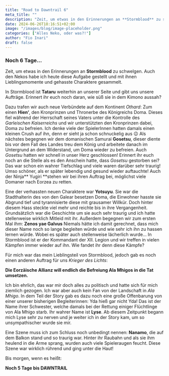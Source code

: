 ```yaml
---
title: "Road to Dawntrail 6"
meta_title: ""
description: "Zeit, um etwas in den Erinnerungen an **Stormblood** zu schwelgen."
date: 2024-06-26T18:16:51+02:00
image: "/images/blog/image-placeholder.png"
categories: ["Alles Neko, oder was?!"]
author: "Fio Inari"
draft: false
---
```


### Noch 6 Tage...

Zeit, um etwas in den Erinnerungen an **Stormblood** zu schwelgen.
Auch den Nekos habe ich heute diese Aufgabe gestellt und mit ihnen Lieblingsmomente und gehasste Charaktere gesammelt. 

In Stormblood ist **Tataru** weiterhin an unserer Seite und gibt uns unsere Aufträge.
Erinnert ihr euch noch daran, wie süß sie in dem Kimono aussah?

Dazu trafen wir auch neue Verbündete auf dem Kontinent *Othard*:
Zum einen **Hien‘**, den Kronprinzen und Thronerbe des Königreichs Doma. Dieses fiel während der Herrschaft seines Vaters unter die Kontrolle des *Garleischen Kaiserreichs* und wir unterstützten den Kronprinzen dabei, Doma zu befreien. Ich denke viele der SpielerInnen hatten damals einen kleinen Crush auf ihn, denn er sieht ja schon schnuckelig aus :wink:
Als nächstes begegnen wir dem domanischen Samurai **Gosetsu**, dieser diente bis vor dem Fall  des Landes treu dem König und arbeitete danach im Untergrund an dem Widerstand, um Doma wieder zu befreien. Auch *Gosetsu* hatten wir schnell in unser Herz geschlossen!
Erinnert ihr euch noch an die Stelle als es den Anschein hatte, dass *Gosetsu* gestorben sei? 
Das war schon ein wahrer Tiefschlag und viele waren darüber sehr traurig! Umso schöner, als er später lebendig und gesund wieder auftauchte!
Auch der Ninja** Yugiri **stehen wir bei ihren Auftrag bei, möglichst viele Domaner nach Eorzea zu retten.

Eine der verhassten neuen Charaktere war **Yotsuyu**. 
Sie war die Stadthalterin des von den Galear besetzen Doma, die Einwohner hasste sie Abgrund tief und tyrannisierte diese mit grausamer Willkür. 
Doch hinter diesem Hass steckte viel mehr und reichte bis in ihre Vergangenheit. Grundsätzlich war die Geschichte um sie auch sehr traurig und ich hatte stellenweise wirklich Mitleid mit ihr.
Außerdem begegnen wir zum ersten Mal *Ihm*: **Zenos yae Galvus**
Niemals hätte ich damit gerechnet, dass mich dieser Name noch so lange begleiten würde und wie sehr ich ihn zu hassen lernen würde. Wobei es später auch stellenweise lächerlich wurde...
In Stormblood ist er der Kommandant der XII. Legion und wir treffen in vielen Kämpfen immer wieder auf ihn.
Wie fandet ihr denn diese Kämpfe? 

Für mich war das mein Lieblingsteil von Stormblood, 
jedoch gab es noch einen anderen Auftrag für uns *Krieger des Lichts*:

**Die Eorzäische Allianz will endlich die Befreiung Ala Mhigos in die Tat umsetzen.**

Ich bin ehrlich, das war mir doch alles zu politisch und hatte sich für mich ziemlich gezogen. Ich war aber auch kein Fan von der Landschaft in *Ala Mhigo*.
In dem Teil der Story gab es dazu noch eine große Offenbarung von einer unserer bisherigen Begleiterinnen:
Yda hieß gar nicht Yda! Das ist der Name ihrer Schwester, welche damals bei der Rettung einiger Flüchtlinge von Ala Mhigo starb.
Ihr wahrer Name ist **Lyse**.
Ab diesem Zeitpunkt begann mich Lyse sehr zu nerven und je weiter ich in der Story kam, um so unsympathischer wurde sie mir.

Eine Szene muss ich zum Schluss noch unbedingt nennen: **Nanamo**, die auf dem Balkon stand und so traurig war. Hinter ihr Raubahn und als sie ihm heulend in die Arme sprang, wurden auch viele Spieleraugen feucht. Diese Szene war wirklich rührend und ging unter die Haut!

Bis morgen, wenn es heißt:

**Noch 5 Tage bis DAWNTRAIL**
